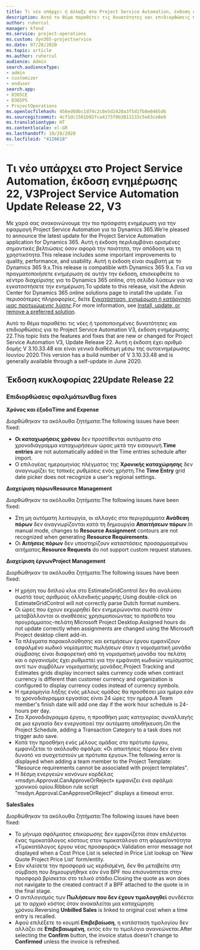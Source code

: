 ```yaml
---
title: Τι νέο υπάρχει ή άλλαξε στο Project Service Automation, έκδοση ενημέρωσης 22, V3
description: Αυτό το θέμα παραθέτει τις δυνατότητες και επιδιορθώσεις που είναι διαθέσιμες στο Project Service Automation, έκδοση ενημέρωσης 22, V3.
author: ruhercul
manager: kfend
ms.service: project-operations
ms.custom: dyn365-projectservice
ms.date: 07/28/2020
ms.topic: article
ms.author: ruhercul
audience: Admin
search.audienceType:
- admin
- customizer
- enduser
search.app:
- D365CE
- D365PS
- ProjectOperations
ms.openlocfilehash: 456ed68bc1d74c2c8e5d2420a3f5d1fb8e0465d6
ms.sourcegitcommit: 4cf1dc1561b92fca4175f0b3813133c5e63ce8e6
ms.translationtype: HT
ms.contentlocale: el-GR
ms.lasthandoff: 10/28/2020
ms.locfileid: "4126618"
---
```

# <a name="project-service-automation-update-release-22-v3"></a><span data-ttu-id="e314a-103">Τι νέο υπάρχει στο Project Service Automation, έκδοση ενημέρωσης 22, V3</span><span class="sxs-lookup"><span data-stu-id="e314a-103">Project Service Automation Update Release 22, V3</span></span>

<span data-ttu-id="e314a-104">Με χαρά σας ανακοινώνουμε την πιο πρόσφατη ενημέρωση για την εφαρμογή Project Service Automation για το Dynamics 365.</span><span class="sxs-lookup"><span data-stu-id="e314a-104">We’re pleased to announce the latest update for the Project Service Automation application for Dynamics 365.</span></span> <span data-ttu-id="e314a-105">Αυτή η έκδοση περιλαμβάνει ορισμένες σημαντικές βελτιώσεις όσον αφορά την ποιότητα, την απόδοση και τη χρηστικότητα.</span><span class="sxs-lookup"><span data-stu-id="e314a-105">This release includes some important improvements to quality, performance, and usability.</span></span> <span data-ttu-id="e314a-106">Αυτή η έκδοση είναι συμβατή με το Dynamics 365 9.x.</span><span class="sxs-lookup"><span data-stu-id="e314a-106">This release is compatible with Dynamics 365 9.x.</span></span> <span data-ttu-id="e314a-107">Για να πραγματοποιήσετε ενημέρωση σε αυτήν την έκδοση, επισκεφθείτε το κέντρο διαχείρισης για το Dynamics 365 online, στη σελίδα λύσεων για να εγκαταστήσετε την ενημέρωση.</span><span class="sxs-lookup"><span data-stu-id="e314a-107">To update to this release, visit the Admin Center for Dynamics 365 online solutions page to install the update.</span></span> <span data-ttu-id="e314a-108">Για περισσότερες πληροφορίες, δείτε [Εγκατάσταση, ενημέρωση ή κατάργηση μιας προτιμώμενης λύσης](https://docs.microsoft.com/power-platform/admin/install-remove-preferred-solution).</span><span class="sxs-lookup"><span data-stu-id="e314a-108">For more information, see [Install, update, or remove a preferred solution](https://docs.microsoft.com/power-platform/admin/install-remove-preferred-solution).</span></span>

<span data-ttu-id="e314a-109">Αυτό το θέμα παραθέτει τις νέες ή τροποποιημένες δυνατότητες και επιδιορθώσεις για το Project Service Automation V3, έκδοση ενημέρωσης 22.</span><span class="sxs-lookup"><span data-stu-id="e314a-109">This topic lists the features and fixes that are new or changed for Project Service Automation V3, Update Release 22.</span></span> <span data-ttu-id="e314a-110">Αυτή η έκδοση έχει αριθμό δομής V 3.10.33.48 και είναι γενικά διαθέσιμη μέσω της αυτοενημέρωσης Ιουνίου 2020.</span><span class="sxs-lookup"><span data-stu-id="e314a-110">This version has a build number of V 3.10.33.48 and is generally available through a self-update in June 2020.</span></span>

## <a name="update-release-22"></a><span data-ttu-id="e314a-111">Έκδοση κυκλοφορίας 22</span><span class="sxs-lookup"><span data-stu-id="e314a-111">Update Release 22</span></span>

### <a name="bug-fixes"></a><span data-ttu-id="e314a-112">Επιδιορθώσεις σφαλμάτων</span><span class="sxs-lookup"><span data-stu-id="e314a-112">Bug fixes</span></span>



<span data-ttu-id="e314a-113">**Χρόνος και έξοδα**</span><span class="sxs-lookup"><span data-stu-id="e314a-113">**Time and Expense**</span></span>

<span data-ttu-id="e314a-114">Διορθώθηκαν τα ακόλουθα ζητήματα:</span><span class="sxs-lookup"><span data-stu-id="e314a-114">The following issues have been fixed:</span></span>

- <span data-ttu-id="e314a-115">**Οι καταχωρήσεις χρόνου** δεν προστίθενται αυτόματα στο χρονοδιάγραμμα καταχωρήσεων ώρας μετά την εισαγωγή.</span><span class="sxs-lookup"><span data-stu-id="e314a-115">**Time entries** are not automatically added in the Time entries schedule after import.</span></span>
- <span data-ttu-id="e314a-116">Ο επιλογέας ημερομηνίας πλέγματος της **Χρονικής καταχώρησης** δεν αναγνωρίζει τις τοπικές ρυθμίσεις ενός χρήστη.</span><span class="sxs-lookup"><span data-stu-id="e314a-116">The **Time Entry** grid date picker does not recognize a user's regional settings.</span></span>

<span data-ttu-id="e314a-117">**Διαχείριση πόρων**</span><span class="sxs-lookup"><span data-stu-id="e314a-117">**Resource Management**</span></span>

<span data-ttu-id="e314a-118">Διορθώθηκαν τα ακόλουθα ζητήματα:</span><span class="sxs-lookup"><span data-stu-id="e314a-118">The following issues have been fixed:</span></span>

- <span data-ttu-id="e314a-119">Στη μη αυτόματη λειτουργία, οι αλλαγές στα περιγράμματα **Ανάθεση πόρων** δεν αναγνωρίζονται κατά τη δημιουργία **Απαιτήσεων πόρων**.</span><span class="sxs-lookup"><span data-stu-id="e314a-119">In manual mode, changes to **Resource Assignment** contours are not recognized when generating **Resource Requirements**.</span></span>
- <span data-ttu-id="e314a-120">Οι **Αιτήσεις πόρων** δεν υποστηρίζουν καταστάσεις προσαρμοσμένου αιτήματος.</span><span class="sxs-lookup"><span data-stu-id="e314a-120">**Resource Requests** do not support custom request statuses.</span></span>

<span data-ttu-id="e314a-121">**Διαχείριση έργων**</span><span class="sxs-lookup"><span data-stu-id="e314a-121">**Project Management**</span></span>

<span data-ttu-id="e314a-122">Διορθώθηκαν τα ακόλουθα ζητήματα:</span><span class="sxs-lookup"><span data-stu-id="e314a-122">The following issues have been fixed:</span></span>

- <span data-ttu-id="e314a-123">Η χρήση του διπλού κλικ στο EstimateGridControl δεν θα αναλύσει σωστά τους αριθμούς ολλανδικής μορφής.</span><span class="sxs-lookup"><span data-stu-id="e314a-123">Using double-click on EstimateGridControl will not correctly parse Dutch format numbers.</span></span>
- <span data-ttu-id="e314a-124">Οι ώρες που έχουν εκχωρηθεί δεν ενημερώνονται σωστά όταν μεταβάλλονται οι αναθέσεις χρησιμοποιώντας το πρόσθετο του προγράμματος-πελάτη Microsoft Project Desktop.</span><span class="sxs-lookup"><span data-stu-id="e314a-124">Assigned hours do not update correctly when assignments are changed using the Microsoft Project desktop client add-in.</span></span>
- <span data-ttu-id="e314a-125">Τα πλέγματα παρακολούθησης και εκτιμήσεων έργου εμφανίζουν εσφαλμένο κωδικό νομίσματος πωλήσεων όταν η νομισματική μονάδα σύμβασης είναι διαφορετική από τη νομισματική μονάδα του πελάτη και ο οργανισμός έχει ρυθμιστεί για την εμφάνιση κωδικών νομίσματος αντί των συμβόλων νομισματικής μονάδας.</span><span class="sxs-lookup"><span data-stu-id="e314a-125">Project Tracking and Estimates grids display incorrect sales currency code when contract currency is different than customer currency and organization is configured to display currency codes instead of currency symbols.</span></span>
- <span data-ttu-id="e314a-126">Η ημερομηνία λήξης ενός μέλους ομάδας θα προσθέσει μία ημέρα εάν το χρονοδιάγραμμα εργασίας είναι 24 ώρες την ημέρα.</span><span class="sxs-lookup"><span data-stu-id="e314a-126">A Team member's finish date will add one day if the work hour schedule is 24-hours per day.</span></span>
- <span data-ttu-id="e314a-127">Στο Χρονοδιάγραμμα έργου, η προσθήκη μιας κατηγορίας συναλλαγής σε μια εργασία δεν ενεργοποιεί την αυτόματη αποθήκευση.</span><span class="sxs-lookup"><span data-stu-id="e314a-127">On the Project Schedule, adding a Transaction Category to a task does not trigger auto save.</span></span>
- <span data-ttu-id="e314a-128">Κατά την προσθήκη ενός μέλους ομάδας στο πρότυπο έργου, εμφανίζεται το ακόλουθο σφάλμα: «Οι απαιτήσεις πόρου δεν είναι δυνατό να συσχετιστούν με πρότυπα έργου».</span><span class="sxs-lookup"><span data-stu-id="e314a-128">The following error is displayed when adding a team member to the Project Template: "Resource requirements cannot be associated with project templates".</span></span> 
- <span data-ttu-id="e314a-129">Η δέσμη ενεργειών κανόνων κορδέλας «msdyn.Approval.CanApproveOrReject» εμφανίζει ένα σφάλμα χρονικού ορίου.</span><span class="sxs-lookup"><span data-stu-id="e314a-129">Ribbon rule script "msdyn.Approval.CanApproveOrReject" displays a timeout error.</span></span>

<span data-ttu-id="e314a-130">**Sales**</span><span class="sxs-lookup"><span data-stu-id="e314a-130">**Sales**</span></span>

<span data-ttu-id="e314a-131">Διορθώθηκαν τα ακόλουθα ζητήματα:</span><span class="sxs-lookup"><span data-stu-id="e314a-131">The following issues have been fixed:</span></span>

- <span data-ttu-id="e314a-132">Το μήνυμα σφάλματος επικύρωσης δεν εμφανίζεται όταν επιλέγεται ένας τιμοκατάλογος κόστους στον τιμοκατάλογο στη φόρμα/οντότητα «Τιμοκατάλογος έργου νέας προσφοράς».</span><span class="sxs-lookup"><span data-stu-id="e314a-132">Validation error message not displayed when a Cost Price List is selected in Price List lookup on 'New Quote Project Price List' form/entity.</span></span>
- <span data-ttu-id="e314a-133">Εάν κλείσετε την προσφορά ως κερδισμένη, δεν θα μεταβείτε στη σύμβαση που δημιουργήθηκε εάν ένα BPF που επισυνάπτεται στην προσφορά βρίσκεται στο τελικό στάδιο.</span><span class="sxs-lookup"><span data-stu-id="e314a-133">Closing the quote as won does not navigate to the created contract if a BPF attached to the quote is in the final stage.</span></span>
- <span data-ttu-id="e314a-134">Ο αντιλογισμός των **Πωλήσεων που δεν έχουν τιμολογηθεί** συνδέεται με το αρχικό κόστος όταν ανακαλείται μια καταχώρηση χρόνου.</span><span class="sxs-lookup"><span data-stu-id="e314a-134">Reversing **Unbilled Sales** is linked to original cost when a time entry is recalled.</span></span>
- <span data-ttu-id="e314a-135">Αφού επιλέξετε το κουμπί **Επιβεβαίωση**, η κατάσταση τιμολογίου δεν αλλάζει σε **Επιβεβαιωμένη**, εκτός εάν το τιμολόγιο ανανεώνεται.</span><span class="sxs-lookup"><span data-stu-id="e314a-135">After selecting the **Confirm** button, the invoice status doesn't change to **Confirmed** unless the invoice is refreshed.</span></span>
